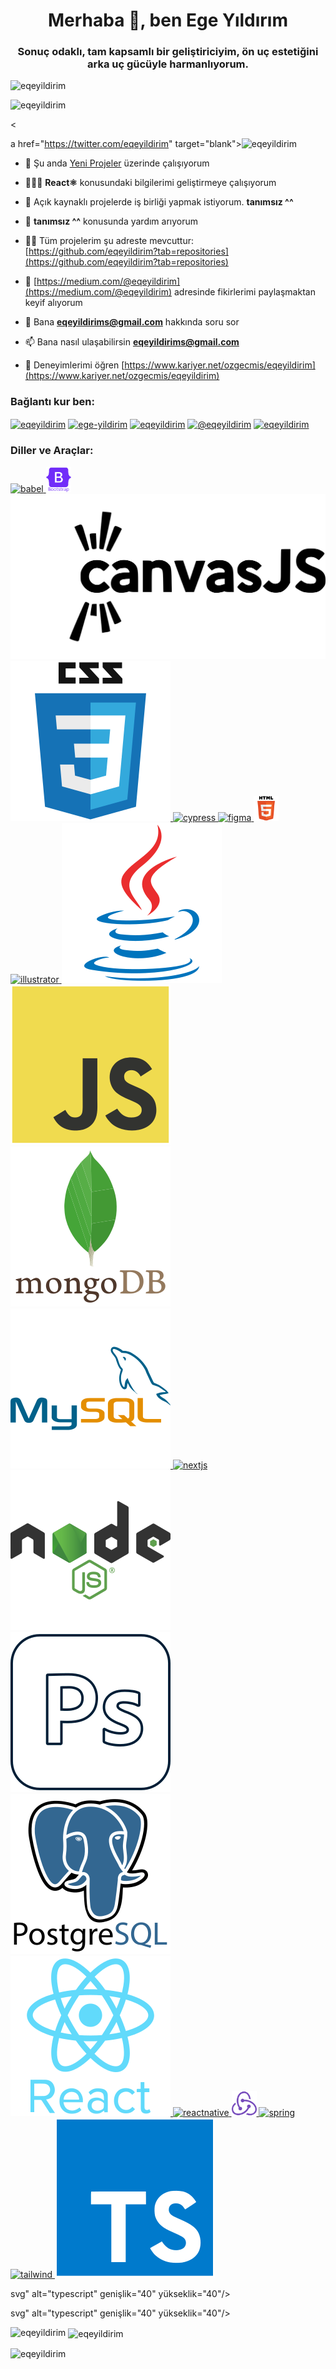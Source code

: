 <h1 align="center">Merhaba 👋, ben Ege Yıldırım</h1>
<h3 align="center">Sonuç odaklı, tam kapsamlı bir geliştiriciyim, ön uç estetiğini arka uç gücüyle harmanlıyorum.</h3>

<p align="left"> <img src="https://komarev.com/ghpvc/?username=eqeyildirim&label=Profile%20views&color=0e75b6&style=flat" alt="eqeyildirim" /> </p> <p align="left

"> <a href="https://github.com/ryo-ma/github-profile-trophy"><img src="https://github-profile-trophy.vercel.app/?username=eqeyildirim" alt="eqeyildirim" /></a> </p> <p align="left"> <

a href="https://twitter.com/eqeyildirim" target="blank"><img src="https://img.shields.io/twitter/follow/eqeyildirim?logo=twitter&style=for-the-badge" alt="eqeyildirim" /></a> </p>

- 🔭 Şu anda [Yeni Projeler](https://github.com/eqeyildirim?tab=projects) üzerinde çalışıyorum

- 🧑🏻‍💻 **React⚛️** konusundaki bilgilerimi geliştirmeye çalışıyorum

- 👯 ​​Açık kaynaklı projelerde iş birliği yapmak istiyorum. **tanımsız ^^**

- 🤝 **tanımsız ^^** konusunda yardım arıyorum

- 👨‍💻 Tüm projelerim şu adreste mevcuttur: [https://github.com/eqeyildirim?tab=repositories](https://github.com/eqeyildirim?tab=repositories)

- 📝 [https://medium.com/@eqeyildirim](https://medium.com/@eqeyildirim) adresinde fikirlerimi paylaşmaktan keyif alıyorum

- 💬 Bana **eqeyildirims@gmail.com** hakkında soru sor

- 📫 Bana nasıl ulaşabilirsin **eqeyildirims@gmail.com**

- 📄 Deneyimlerimi öğren [https://www.kariyer.net/ozgecmis/eqeyildirim](https://www.kariyer.net/ozgecmis/eqeyildirim)

<h3 align="left">Bağlantı kur ben:</h3>
<p align="left">
<a href="https://twitter.com/eqeyildirim" target="blank"><img align="center" src="https://raw.githubusercontent.com/rahuldkjain/github-profile-readme-generator/master/src/images/icons/Social/twitter.svg" alt="eqeyildirim" height="30" width="40" /></a>
<a href="https://linkedin.com/in/ege-yildirim" target="blank"><img align="center" src="https://raw.githubusercontent.com/rahuldkjain/github-profile-readme-generator/master/src/images/icons/Social/linked-in-alt.svg" alt="ege-yildirim" height="30" width="40" /></a>
<a href="https://instagram.com/eqeyildirim" target="blank"><img align="center" src="https://raw.githubusercontent.com/rahuldkjain/github-profile-readme-generator/master/src/images/icons/Social/instagram.svg" alt="eqeyildirim" yükseklik="30" genişlik="40" /></a>
<a href="https://medium.com/@eqeyildirim" target="blank"><img align="center" src="https://raw.githubusercontent.com/rahuldkjain/github-profile-readme-generator/master/src/images/icons/Social/medium.svg" alt="@eqeyildirim" yükseklik="30" genişlik="40" /></a>
<a href="https://www.hackerrank.com/eqeyildirim" target="blank"><img align="center" src="https://raw.githubusercontent.com/rahuldkjain/github-profile-readme-generator/master/src/images/icons/Social/hackerrank.svg" alt="eqeyildirim" height="30" width="40" /></a>
</p>

<h3 align="left">Diller ve Araçlar:</h3>
<p align="left"> <a href="https://babeljs.io/" target="_blank" rel="noreferrer"> <img src="https://www.vectorlogo.zone/logos/babeljs/babeljs-icon.svg" alt="babel" width="40" height="40"/> </a> <a href="https://getbootstrap.com" target="_blank" rel="noreferrer"> <img src="https://raw.githubusercontent.com/devicons/devicon/master/icons/bootstrap/bootstrap-plain-wordmark.svg" alt="bootstrap" width="40" height="40"/> </a> <a href="https://canvasjs.com" target="_blank" rel="noreferrer"> <img src="https://raw.githubusercontent.com/Hardik0307/Hardik0307/master/assets/canvasjs-charts.svg" alt="canvasjs" genişlik="40" yükseklik="40"/> </a> <a href="https://www.w3schools.com/css/" target="_blank" rel="noreferrer"> <img src="https://raw.githubusercontent.com/devicons/devicon/master/icons/css3/css3-original-wordmark.svg" alt="css3" genişlik="40" yükseklik="40"/> </a> <a href="https://www.cypress.io" target="_blank" rel="noreferrer"> <img src="https://raw.githubusercontent.com/simple-icons/simple-icons/6e46ec1fc23b60c8fd0d2f2ff46db82e16dbd75f/icons/cypress.svg" alt="cypress" genişlik="40" yükseklik="40"/> </a> <a href="https://www.figma.com/" target="_blank" rel="noreferrer"> <img src="https://www.vectorlogo.zone/logos/figma/figma-icon.svg" alt="figma" genişlik="40" yükseklik="40"/> </a> <a href="https://www.w3.org/html/" target="_blank" rel="noreferrer"> <img src="https://raw.githubusercontent.com/devicons/devicon/master/icons/html5/html5-original-wordmark.svg" alt="html5" width="40" height="40"/> </a> <a href="https://www.adobe.com/tr/urunler/illustrator.html" target="_blank" rel="noreferrer"> <img src="https://www.vectorlogo.zone/logos/adobe_illustrator/adobe_illustrator-icon.svg" alt="illustrator" width="40" height="40"/> </a> <a href="https://www.java.com" target="_blank" rel="noreferrer"> <img src="https://raw.githubusercontent.com/devicons/devicon/master/icons/java/java-original.svg" alt="java" genişlik="40" yükseklik="40"/> </a> <a href="https://developer.mozilla.org/tr-TR/dokümanlar/Web/JavaScript" target="_blank" rel="noreferrer"> <img src="https://raw.githubusercontent.com/devicons/devicon/master/icons/javascript/javascript-original.svg" alt="javascript" genişlik="40" yükseklik="40"/> </a> <a href="https://www.mongodb.com/" target="_blank" rel="noreferrer"> <img src="https://raw.githubusercontent.com/devicons/devicon/master/icons/mongodb/mongodb-original-wordmark.svg" alt="mongodb" genişlik="40" yükseklik="40"/> </a> <a href="https://www.mysql.com/" target="_blank" rel="noreferrer"> <img src="https://raw.githubusercontent.com/devicons/devicon/master/icons/mysql/mysql-original-wordmark.svg" alt="mysql" genişlik="40" yükseklik="40"/> </a> <a href="https://nextjs.org/" target="_blank" rel="noreferrer"> <img src="https://cdn.worldvectorlogo.com/logos/nextjs-2.svg" alt="nextjs" genişlik="40" yükseklik="40"/> </a> <a href="https://nodejs.org" target="_blank" rel="noreferrer"> <img src="https://raw.githubusercontent.com/devicons/devicon/master/icons/nodejs/nodejs-original-wordmark.svg" alt="nodejs" genişlik="40" yükseklik="40"/> </a> <a href="https://www.photoshop.com/tr" target="_blank" rel="noreferrer"> <img src="https://raw.githubusercontent.com/devicons/devicon/master/icons/photoshop/photoshop-line.svg" alt="photoshop" genişlik="40" yükseklik="40"/> </a> <a href="https://www.postgresql.org" target="_blank" rel="noreferrer"> <img src="https://raw.githubusercontent.com/devicons/devicon/master/icons/postgresql/postgresql-original-wordmark.svg" alt="postgresql" genişlik="40" yükseklik="40"/> </a> <a href="https://reactjs.org/" target="_blank" rel="noreferrer"> <img src="https://raw.githubusercontent.com/devicons/devicon/master/icons/react/react-original-wordmark.svg" alt="react" genişlik="40" yükseklik="40"/> </a> <a href="https://reactnative.dev/" target="_blank" rel="noreferrer"> <img src="https://reactnative.dev/img/header_logo.svg" alt="reactnative" width="40" height="40"/> </a> <a href="https://redux.js.org" target="_blank" rel="noreferrer"> <img src="https://raw.githubusercontent.com/devicons/devicon/master/icons/redux/redux-original.svg" alt="redux" width="40" height="40"/> </a> <a href="https://spring.io/" target="_blank" rel="noreferrer"> <img src="https://www.vectorlogo.zone/logos/springio/springio-icon.svg" alt="spring" width="40" yükseklik="40"/> </a> <a href="https://tailwindcss.com/" target="_blank" rel="noreferrer"> <img src="https://www.vectorlogo.zone/logos/tailwindcss/tailwindcss-icon.svg" alt="tailwind" genişlik="40" yükseklik="40"/> </a> <a href="https://www.typescriptlang.org/" target="_blank" rel="noreferrer"> <img src="https://raw.githubusercontent.com/devicons/devicon/master/icons/typescript/typescript-original.svg" alt="typescript" genişlik="40" yükseklik="40"/> </a> </p>svg" alt="typescript" genişlik="40" yükseklik="40"/> </a> </p>svg" alt="typescript" genişlik="40" yükseklik="40"/> </a> </p>

<p><img align="left" src="https://github-readme-stats.vercel.app/api/top-langs?username=eqeyildirim&show_icons=true&locale=tr&layout=compact" alt="eqeyildirim" /></p>

<p> <img align="center" src="https://github-readme-stats.vercel.app/api?username=eqeyildirim&show_icons=true&locale=tr" alt="eqeyildirim" /></p>

<p><img align="center" src="https://github-readme-streak-stats.herokuapp.com/?user=eqeyildirim&" alt="eqeyildirim" /></p>

